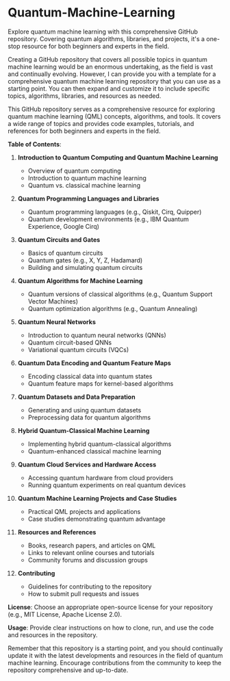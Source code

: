 # Quantum-Machine-Learning
Explore quantum machine learning with this comprehensive GitHub repository. Covering quantum algorithms, libraries, and projects, it's a one-stop resource for both beginners and experts in the field.

Creating a GitHub repository that covers all possible topics in quantum machine learning would be an enormous undertaking, as the field is vast and continually evolving. However, I can provide you with a template for a comprehensive quantum machine learning repository that you can use as a starting point. You can then expand and customize it to include specific topics, algorithms, libraries, and resources as needed.


This GitHub repository serves as a comprehensive resource for exploring quantum machine learning (QML) concepts, algorithms, and tools. It covers a wide range of topics and provides code examples, tutorials, and references for both beginners and experts in the field.

**Table of Contents**:

1. **Introduction to Quantum Computing and Quantum Machine Learning**
   - Overview of quantum computing
   - Introduction to quantum machine learning
   - Quantum vs. classical machine learning

2. **Quantum Programming Languages and Libraries**
   - Quantum programming languages (e.g., Qiskit, Cirq, Quipper)
   - Quantum development environments (e.g., IBM Quantum Experience, Google Cirq)

3. **Quantum Circuits and Gates**
   - Basics of quantum circuits
   - Quantum gates (e.g., X, Y, Z, Hadamard)
   - Building and simulating quantum circuits

4. **Quantum Algorithms for Machine Learning**
   - Quantum versions of classical algorithms (e.g., Quantum Support Vector Machines)
   - Quantum optimization algorithms (e.g., Quantum Annealing)

5. **Quantum Neural Networks**
   - Introduction to quantum neural networks (QNNs)
   - Quantum circuit-based QNNs
   - Variational quantum circuits (VQCs)

6. **Quantum Data Encoding and Quantum Feature Maps**
   - Encoding classical data into quantum states
   - Quantum feature maps for kernel-based algorithms

7. **Quantum Datasets and Data Preparation**
   - Generating and using quantum datasets
   - Preprocessing data for quantum algorithms

8. **Hybrid Quantum-Classical Machine Learning**
   - Implementing hybrid quantum-classical algorithms
   - Quantum-enhanced classical machine learning

9. **Quantum Cloud Services and Hardware Access**
   - Accessing quantum hardware from cloud providers
   - Running quantum experiments on real quantum devices

10. **Quantum Machine Learning Projects and Case Studies**
    - Practical QML projects and applications
    - Case studies demonstrating quantum advantage

11. **Resources and References**
    - Books, research papers, and articles on QML
    - Links to relevant online courses and tutorials
    - Community forums and discussion groups

12. **Contributing**
    - Guidelines for contributing to the repository
    - How to submit pull requests and issues

**License**: Choose an appropriate open-source license for your repository (e.g., MIT License, Apache License 2.0).

**Usage**: Provide clear instructions on how to clone, run, and use the code and resources in the repository.

Remember that this repository is a starting point, and you should continually update it with the latest developments and resources in the field of quantum machine learning. Encourage contributions from the community to keep the repository comprehensive and up-to-date.
